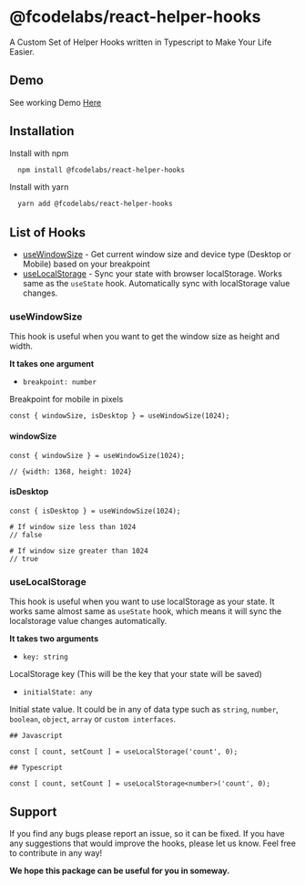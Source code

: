 
# @fcodelabs/react-helper-hooks

A Custom Set of Helper Hooks written in Typescript to Make Your Life Easier.

## Demo

See working Demo [Here](https://fcodelabs.github.io/react-helper-hooks)

## Installation

Install with npm

```bash
  npm install @fcodelabs/react-helper-hooks
```
Install with yarn

```bash
  yarn add @fcodelabs/react-helper-hooks
```


## List of Hooks

- [useWindowSize](#useWindowSize) - Get current window size and device type (Desktop or Mobile) based on your breakpoint
- [useLocalStorage](#useLocalStorage) - Sync your state with browser localStorage. Works same as the `useState` hook. Automatically sync with localStorage value changes.

<a id="useWindowSize"></a>
### useWindowSize

This hook is useful when you want to get the window size as height and width.

**It takes one argument**
- `breakpoint: number `

Breakpoint for mobile in pixels

```
const { windowSize, isDesktop } = useWindowSize(1024);
```

#### windowSize
```
const { windowSize } = useWindowSize(1024);

// {width: 1368, height: 1024}
```
#### isDesktop
```
const { isDesktop } = useWindowSize(1024);

# If window size less than 1024
// false

# If window size greater than 1024
// true
```

<a id="useLocalStorage"></a>
### useLocalStorage

This hook is useful when you want to use localStorage as your state. It works same almost same as `useState` hook, which means it will sync the localstorage value changes automatically.

**It takes two arguments**
- `key: string`

LocalStorage key (This will be the key that your state will be saved)

- `initialState: any`

Initial state value. It could be in any of data type such as `string`, `number`, `boolean`, `object`, `array` or `custom interfaces`.

```
## Javascript

const [ count, setCount ] = useLocalStorage('count', 0);
```

```
## Typescript

const [ count, setCount ] = useLocalStorage<number>('count', 0);
```


## Support

If you find any bugs please report an issue, so it can be fixed. If you have any suggestions that would improve the hooks, please let us know. Feel free to contribute in any way!

**We hope this package can be useful for you in someway.**